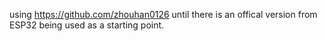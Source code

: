  

using https://github.com/zhouhan0126 until there is an offical version from ESP32 being used as a starting point. 
